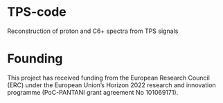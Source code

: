 # TPS-code
Reconstruction of proton and C6+ spectra from TPS signals
# Founding
This project has received funding from the European Research Council (ERC) under the European Union’s Horizon 2022 research and innovation programme (PoC-PANTANI grant agreement No 101069171).
